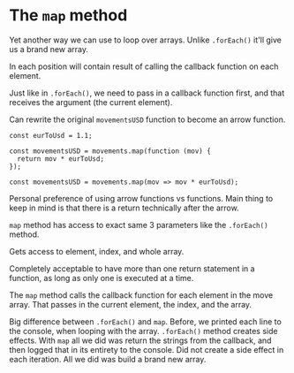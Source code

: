 # The `map` method

Yet another way we can use to loop over arrays. Unlike `.forEach()` it'll give us a brand new array.

In each position will contain result of calling the callback function on each element.

Just like in `.forEach()`, we need to pass in a callback function first, and that receives the argument (the current element).

Can rewrite the original `movementsUSD` function to become an arrow function.

```
const eurToUsd = 1.1;

const movementsUSD = movements.map(function (mov) {
  return mov * eurToUsd;
});

const movementsUSD = movements.map(mov => mov * eurToUsd);
```

Personal preference of using arrow functions vs functions. Main thing to keep in mind is that there is a return technically after the arrow.

`map` method has access to exact same 3 parameters like the `.forEach()` method.

Gets access to element, index, and whole array.

Completely acceptable to have more than one return statement in a function, as long as only one is executed at a time.

The `map` method calls the callback function for each element in the move array. That passes in the current element, the index, and the array.

Big difference between `.forEach()` and `map`. Before, we printed each line to the console, when looping with the array. `.forEach()` method creates side effects. With `map` all we did was return the strings from the callback, and then logged that in its entirety to the console. Did not create a side effect in each iteration. All we did was build a brand new array.
